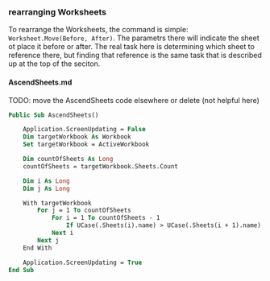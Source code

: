 ### rearranging Worksheets

To rearrange the Worksheets, the command is simple: `Worksheet.Move(Before, After)`. The parametrs there will indicate the sheet ot place it before or after. The real task here is determining which sheet to reference there, but finding that reference is the same task that is described up at the top of the seciton.

#### AscendSheets.md

TODO: move the AscendSheets code elsewhere or delete (not helpful here)

```vb
Public Sub AscendSheets()

    Application.ScreenUpdating = False
    Dim targetWorkbook As Workbook
    Set targetWorkbook = ActiveWorkbook

    Dim countOfSheets As Long
    countOfSheets = targetWorkbook.Sheets.Count

    Dim i As Long
    Dim j As Long

    With targetWorkbook
        For j = 1 To countOfSheets
            For i = 1 To countOfSheets - 1
                If UCase(.Sheets(i).name) > UCase(.Sheets(i + 1).name) Then .Sheets(i).Move after:=.Sheets(i + 1)
            Next i
        Next j
    End With

    Application.ScreenUpdating = True
End Sub
```
